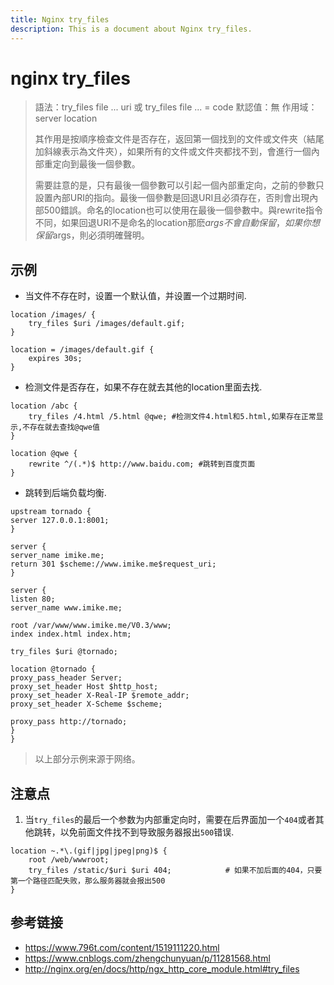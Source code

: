 ```yaml
---
title: Nginx try_files
description: This is a document about Nginx try_files.
---
```


# nginx try_files

> 語法：try_files file ... uri 或 try_files file ... = code
> 默認值：無
> 作用域：server location
>
> 其作用是按順序檢查文件是否存在，返回第一個找到的文件或文件夾（結尾加斜線表示為文件夾），如果所有的文件或文件夾都找不到，會進行一個內部重定向到最後一個參數。
>
> 需要註意的是，只有最後一個參數可以引起一個內部重定向，之前的參數只設置內部URI的指向。最後一個參數是回退URI且必須存在，否則會出現內部500錯誤。命名的location也可以使用在最後一個參數中。與rewrite指令不同，如果回退URI不是命名的location那麽$args不會自動保留，如果你想保留$args，則必須明確聲明。

## 示例

- 当文件不存在时，设置一个默认值，并设置一个过期时间.

```nginx
location /images/ {
    try_files $uri /images/default.gif;
}

location = /images/default.gif {
    expires 30s;
}
```

- 检测文件是否存在，如果不存在就去其他的location里面去找.

```nginx
location /abc {
	try_files /4.html /5.html @qwe; #检测文件4.html和5.html,如果存在正常显示,不存在就去查找@qwe值
}

location @qwe {
	rewrite ^/(.*)$ http://www.baidu.com; #跳转到百度页面
}
```

- 跳转到后端负载均衡.

```nginx
upstream tornado {
server 127.0.0.1:8001;
}

server {
server_name imike.me;
return 301 $scheme://www.imike.me$request_uri;
}

server {
listen 80;
server_name www.imike.me;

root /var/www/www.imike.me/V0.3/www;
index index.html index.htm;

try_files $uri @tornado;

location @tornado {
proxy_pass_header Server;
proxy_set_header Host $http_host;
proxy_set_header X-Real-IP $remote_addr;
proxy_set_header X-Scheme $scheme;

proxy_pass http://tornado;
}
}
```

> 以上部分示例来源于网络。

## 注意点

1. 当`try_files`的最后一个参数为内部重定向时，需要在后界面加一个`404`或者其他跳转，以免前面文件找不到导致服务器报出`500`错误.

```nginx
location ~.*\.(gif|jpg|jpeg|png)$ {
	root /web/wwwroot;
	try_files /static/$uri $uri 404;			# 如果不加后面的404，只要第一个路径匹配失败，那么服务器就会报出500
}
```





## 参考链接

- https://www.796t.com/content/1519111220.html
- https://www.cnblogs.com/zhengchunyuan/p/11281568.html
- http://nginx.org/en/docs/http/ngx_http_core_module.html#try_files